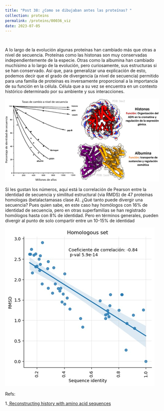 ```yaml
---
title: "Post 38: ¿Como se dibujaban antes las proteínas? "
collection: proteins
permalink: /proteins/00036_viz
date: 2023-07-05
---
```


&nbsp;

A lo largo de la evolución algunas proteínas han cambiado más que otras a nivel de secuencia. Proteínas como las histonas son muy conservadas independientemente de la especie. Otras como la albumina han cambiado muchísimo a lo largo de la evolución, pero curiosamente, sus estructuras si se han conservado. Así que, para generalizar una explicación de esto, podemos decir que el grado de divergencia (a nivel de secuencia) permitido para una familia de proteínas es inversamente proporcional a la importancia de su función en la célula. Célula que a su vez se encuentra en un contexto histórico determinado por su ambiente y sus interacciones.  

![img](/images/proteins/00037_evo.jpg)

Sí les gustan los números, aquí está la correlación de Pearson entre la identidad de secuencia y similitud estructural (via RMDS) de 47 proteínas homologas (betalactamasas clase A). ¿Qué tanto puede divergir una secuencia? Pues quien sabe, en este caso hay homólogos con 16% de identidad de secuencia, pero en otras superfamilias se han registrado homólogos hasta con 8% de identidad. Pero en términos generales, pueden divergir al punto de solo compartir entre un 10-15% de identidad

![img](/images/proteins/00037_num.jpg)

Refs:

1.[ Reconstructing history with amino acid sequences](https://onlinelibrary.wiley.com/doi/10.1002/pro.5560010201)



